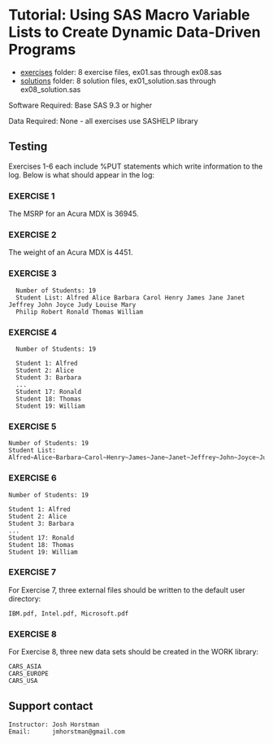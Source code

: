 # Tutorial: Using SAS Macro Variable Lists to Create Dynamic Data-Driven Programs

* [exercises](./exercises) folder: 8 exercise files, ex01.sas through ex08.sas
* [solutions](./solutions) folder: 8 solution files, ex01_solution.sas through ex08_solution.sas

Software Required:  Base SAS 9.3 or higher

Data Required:      None - all exercises use SASHELP library

## Testing

Exercises 1-6 each include %PUT statements which write information to the log.  Below is what should appear in the log:

### EXERCISE 1

The MSRP for an Acura MDX is 36945.

### EXERCISE 2

The weight of an Acura MDX is 4451.

### EXERCISE 3
```
  Number of Students: 19
  Student List: Alfred Alice Barbara Carol Henry James Jane Janet Jeffrey John Joyce Judy Louise Mary
  Philip Robert Ronald Thomas William
```

### EXERCISE 4

```
  Number of Students: 19

  Student 1: Alfred
  Student 2: Alice
  Student 3: Barbara
  ...
  Student 17: Ronald
  Student 18: Thomas
  Student 19: William
```

### EXERCISE 5

```
Number of Students: 19
Student List:
Alfred~Alice~Barbara~Carol~Henry~James~Jane~Janet~Jeffrey~John~Joyce~Judy~Louise~Mary~Philip~Robert~Ronald~Thomas~William
```

### EXERCISE 6

```
Number of Students: 19

Student 1: Alfred
Student 2: Alice
Student 3: Barbara
...
Student 17: Ronald
Student 18: Thomas
Student 19: William
```

### EXERCISE 7

For Exercise 7, three external files should be written to the default user directory:

```
IBM.pdf, Intel.pdf, Microsoft.pdf
```

### EXERCISE 8

For Exercise 8, three new data sets should be created in the WORK library:

```
CARS_ASIA
CARS_EUROPE
CARS_USA
```

## Support contact

```
Instructor: Josh Horstman
Email:      jmhorstman@gmail.com
```